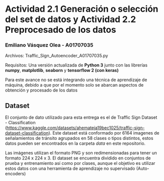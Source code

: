 # Actividad 2.1 Generación o selección del set de datos y Actividad 2.2 Preprocesado de los datos
### Emiliano Vásquez Olea - A01707035

Archivos: Traffic_Sign_Autoencoder_A01707035.py

Requisitos: Una versión actualizada de **Python 3** junto con las librerías **numpy**, **matplotlib**, **seaborn** y **tensorflow 2 (con keras)**

Para este avance no se está integrando una técnica de aprendizaje de máquina, debido a que por el momento solo se abarcan aspectos de obtención y procesado de los datos

## Dataset
El conjunto de dato utilizado para esta entrega es el de Traffic Sign Dataset - Classification (https://www.kaggle.com/datasets/ahemateja19bec1025/traffic-sign-dataset-classification). Este dataset está conformado por 6164 imagenes de señalamientos de tránsito agrupados en 58 clases o tipos distintos, estos datos pueden ser encontrados en la carpeta *data* en este repositorio.

Las imágenes utilizan el formato PNG y son redimensionadas para tener un formato 224 x 224 x 3. El dataset se encuentra dividido en conjuntos de prueba y entrenamiento así como por clases, aunque el objetivo es utilizar estos datos con una herramienta de aprendizaje no supervisado (Auto-encoders)
